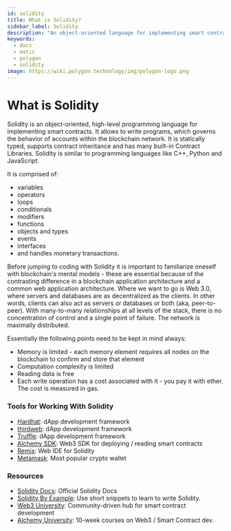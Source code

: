 ```yaml
---
id: solidity
title: What is Solidity?
sidebar_label: Solidity
description: "An object-oriented language for implementing smart contracts."
keywords:
  - docs
  - matic
  - polygon
  - solidity
image: https://wiki.polygon.technology/img/polygon-logo.png
---
```


# What is Solidity

Solidity is an object-oriented, high-level programming language for implementing smart contracts. It allows to write programs, which governs the behavior of accounts within the blockchain network. It is statically typed, supports contract inheritance and has many built-in Contract Libraries. Solidity is similar to programming languages like C++, Python and JavaScript.

It is comprised of:

- variables
- operators
- loops
- conditionals
- modifiers
- functions
- objects and types
- events
- interfaces
- and handles monetary transactions.

Before jumping to coding with Solidity it is important to familiarize oneself with blockchain's mental models - these are essential because of the contrasting difference in a blockchain application architecture and a common web application architecture.
Where we want to go is Web 3.0, where servers and databases are as decentralized as the clients. In other words, clients can also act as servers or databases or both (aka, peer-to-peer). With many-to-many relationships at all levels of the stack, there is no concentration of control and a single point of failure. The network is maximally distributed.

Essentially the following points need to be kept in mind always:

- Memory is limited - each memory element requires all nodes on the blockchain to confirm and store that element
- Computation complexity is limited
- Reading data is free
- Each write operation has a cost associated with it - you pay it with ether. The cost is measured in gas.

### Tools for Working With Solidity

- [Hardhat](https://hardhat.org): dApp development framework
- [thirdweb](https://thirdweb.com): dApp development framework
- [Truffle](https://trufflesuite.com/): dApp development framework
- [Alchemy SDK](https://docs.alchemy.com/reference/alchemy-sdk-quickstart): Web3 SDK for deploying / reading smart contracts
- [Remix](https://remix-project.org/): Web IDE for Solidity
- [Metamask](https://metamask.io/): Most popular crypto wallet

### Resources

- [Solidity Docs](https://solidity.readthedocs.io/): Official Solidity Docs
- [Solidity By Example](https://solidity-by-example.org/): Use short snippets to learn to write Solidity.
- [Web3 University](https://web3.university): Community-driven hub for smart contract development
- [Alchemy University](https://university.alchemy.com/): 10-week courses on Web3 / Smart Contract dev.
